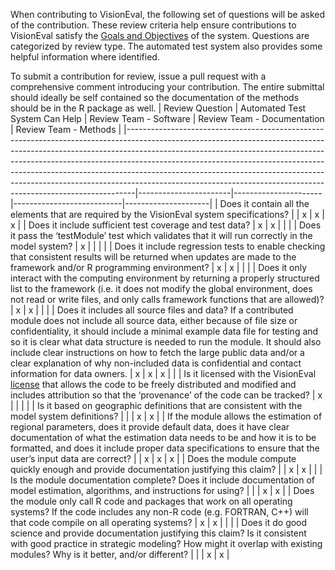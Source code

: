 When contributing to VisionEval, the following set of questions will be asked of the contribution.  These review criteria help ensure contributions to VisionEval satisfy the [Goals and Objectives](https://github.com/gregorbj/VisionEval/wiki/Goals-and-Objectives-of-VisionEval-Model-System) of the system.  Questions are categorized by review type.  The automated test system also provides some helpful information where identified.

To submit a contribution for review, issue a pull request with a comprehensive comment introducing your contribution.  The entire submittal should ideally be self contained so the documentation of the methods should be in the R package as well.
| Review Question                                                                                                                                                                                                                                                                                                                                                                                                                                                                      | Automated Test System Can Help | Review Team - Software | Review Team - Documentation | Review Team - Methods |
|--------------------------------------------------------------------------------------------------------------------------------------------------------------------------------------------------------------------------------------------------------------------------------------------------------------------------------------------------------------------------------------------------------------------------------------------------------------------------------------|-----------------------|----------------------|---------------------------|---------------------|
| Does it contain all the elements that are required by the VisionEval system specifications? |                        |            x          |                x           |         x            |
| Does it include sufficient test coverage and test data? |             x          |            x          |                           |                     |
| Does it pass the ‘testModule’ test which validates that it will run correctly in the model system? |             x          |                      |                           |                     |
| Does it include regression tests to enable checking that consistent results will be returned when updates are made to the framework and/or R programming environment? |             x          |          x            |                           |                     |
| Does it only interact with the computing environment by returning a properly structured list to the framework (i.e. it does not modify the global environment, does not read or write files, and only calls framework functions that are allowed)? |             x          |          x            |                           |                     |
| Does it includes all source files and data?  If a contributed module does not include all source data, either because of file size or confidentiality, it should include a minimal example data file for testing and so it is clear what data structure is needed to run the module.  It should also include clear instructions on how to fetch the large public data and/or a clear explanation of why non-included data is confidential and contact information for data owners. |     x                  |             x         |            x               |                     |
| Is it licensed with the VisionEval [license](https//github.com/gregorbj/VisionEval/blob/master/LICENSE) that allows the code to be freely distributed and modified and includes attribution so that the ‘provenance’ of the code can be tracked? |            x           |                      |                           |                     |
| Is it based on geographic definitions that are consistent with the model system definitions? |                       |                      |              x             |           x          |
| If the module allows the estimation of regional parameters, does it provide default data, does it have clear documentation of what the estimation data needs to be and how it is to be formatted, and does it include proper data specifications to ensure that the user’s input data are correct? |                       |           x           |               x            |           x          |
| Does the module compute quickly enough and provide documentation justifying this claim? |                       |         x             |             x              |                     |
| Is the module documentation complete? Does it include documentation of model estimation, algorithms, and instructions for using? |                       |                      |             x              |          x           |
| Does the module only call R code and packages that work on all operating systems? If the code includes any non-R code (e.g. FORTRAN, C++) will that code compile on all operating systems? |           x            |           x           |                           |                     |
| Does it do good science and provide documentation justifying this claim? Is it consistent with good practice in strategic modeling? How might it overlap with existing modules?  Why is it better, and/or different? |                       |                      |              x             |            x         |